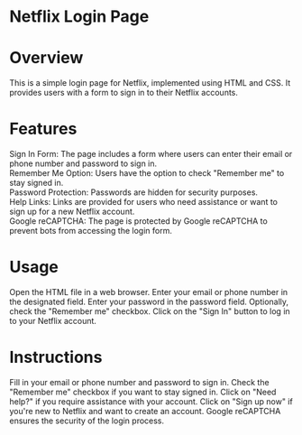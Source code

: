 # Netflix Login Page
# Overview
This is a simple login page for Netflix, implemented using HTML and CSS. It provides users with a form to sign in to their Netflix accounts.

# Features<br>
Sign In Form: The page includes a form where users can enter their email or phone number and password to sign in.<br>
Remember Me Option: Users have the option to check "Remember me" to stay signed in.<br>
Password Protection: Passwords are hidden for security purposes.<br>
Help Links: Links are provided for users who need assistance or want to sign up for a new Netflix account.<br>
Google reCAPTCHA: The page is protected by Google reCAPTCHA to prevent bots from accessing the login form.
# Usage
Open the HTML file in a web browser.
Enter your email or phone number in the designated field.
Enter your password in the password field.
Optionally, check the "Remember me" checkbox.
Click on the "Sign In" button to log in to your Netflix account.
# Instructions
Fill in your email or phone number and password to sign in.
Check the "Remember me" checkbox if you want to stay signed in.
Click on "Need help?" if you require assistance with your account.
Click on "Sign up now" if you're new to Netflix and want to create an account.
Google reCAPTCHA ensures the security of the login process.
